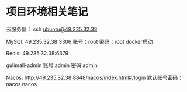# 项目环境相关笔记

云服务器： ssh ubuntu@49.235.32.38

MySQl: 49.235.32.38:3306     账号：root    密码：root        docker启动

Redis: 49.235.32.38:6379

gulimall-admin  账号 admin 密码 admin

Nacos: http://49.235.32.38:8848/nacos/index.html#/login      默认账号密码： nacos nacos









